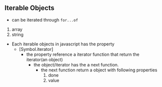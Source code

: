## Iterable Objects
* can be iterated through `for...of`
1. array
2. string



* Each iterable objects in javascript has the property
  * [Symbol.iterator]
    * the property reference a iterator function that return the iterator(an object)
      * the object/iterator has the a next function.
        * the next function return a object with following properties
          1. done
          2. value
